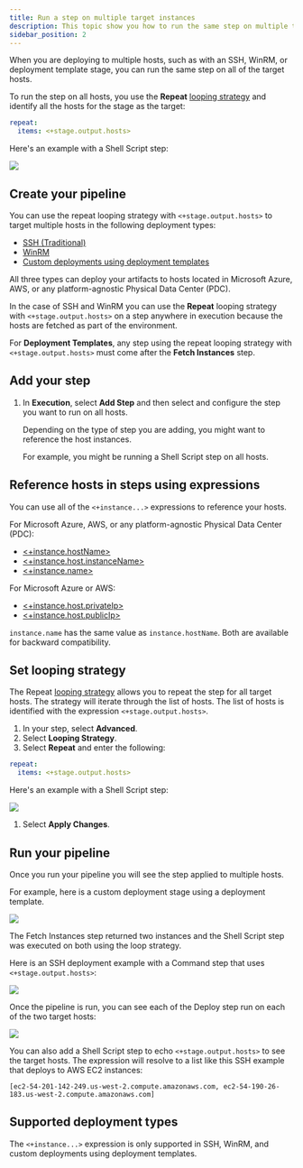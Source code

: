 ```yaml
---
title: Run a step on multiple target instances
description: This topic show you how to run the same step on multiple target hosts.
sidebar_position: 2
---
```


When you are deploying to multiple hosts, such as with an SSH, WinRM, or deployment template stage, you can run the same step on all of the target hosts.

To run the step on all hosts, you use the **Repeat** [looping strategy](/docs/platform/pipelines/looping-strategies/looping-strategies-matrix-repeat-and-parallelism) and identify all the hosts for the stage as the target:


```yaml
repeat:  
  items: <+stage.output.hosts>
```

Here's an example with a Shell Script step:

![](./cd-general-steps/static/run-a-script-on-multiple-target-instances-00.png)

## Create your pipeline

You can use the repeat looping strategy with `<+stage.output.hosts>` to target multiple hosts in the following deployment types:

* [SSH (Traditional)](/docs/continuous-delivery/deploy-srv-diff-platforms/traditional/ssh-ng)
* [WinRM](/docs/continuous-delivery/deploy-srv-diff-platforms/traditional/win-rm-tutorial)
* [Custom deployments using deployment templates](/docs/continuous-delivery/deploy-srv-diff-platforms/custom-deployment-tutorial)

All three types can deploy your artifacts to hosts located in Microsoft Azure, AWS, or any platform-agnostic Physical Data Center (PDC).

In the case of SSH and WinRM you can use the **Repeat** looping strategy with `<+stage.output.hosts>` on a step anywhere in execution because the hosts are fetched as part of the environment.

For **Deployment Templates**, any step using the repeat looping strategy with `<+stage.output.hosts>` must come after the **Fetch Instances** step.

## Add your step

1. In **Execution**, select **Add Step** and then select and configure the step you want to run on all hosts.
   
   Depending on the type of step you are adding, you might want to reference the host instances.
   
   For example, you might be running a Shell Script step on all hosts.

## Reference hosts in steps using expressions

You can use all of the `<+instance...>` expressions to reference your hosts.

For Microsoft Azure, AWS, or any platform-agnostic Physical Data Center (PDC):

* [\<+instance.hostName>](/docs/platform/variables-and-expressions/harness-variables#instancehostname)
* [\<+instance.host.instanceName>](/docs/platform/variables-and-expressions/harness-variables/#instancehostinstancename)
* [\<+instance.name>](/docs/platform/variables-and-expressions/harness-variables/#instancename)

For Microsoft Azure or AWS:

* [\<+instance.host.privateIp>](/docs/platform/variables-and-expressions/harness-variables/#instancehostprivateip)
* [\<+instance.host.publicIp>](/docs/platform/variables-and-expressions/harness-variables/#instancehostpublicip)

`instance.name` has the same value as `instance.hostName`. Both are available for backward compatibility.

## Set looping strategy

The Repeat [looping strategy](/docs/platform/pipelines/looping-strategies/looping-strategies-matrix-repeat-and-parallelism) allows you to repeat the step for all target hosts. The strategy will iterate through the list of hosts. The list of hosts is identified with the expression `<+stage.output.hosts>`.

1. In your step, select **Advanced**.
2. Select **Looping Strategy**.
3. Select **Repeat** and enter the following:
  
  ```yaml
  repeat:  
    items: <+stage.output.hosts>
  ```
  Here's an example with a Shell Script step:

  ![](./cd-general-steps/static/run-a-script-on-multiple-target-instances-01.png)
1. Select **Apply Changes**.

## Run your pipeline

Once you run your pipeline you will see the step applied to multiple hosts.

For example, here is a custom deployment stage using a deployment template.

![](./cd-general-steps/static/run-a-script-on-multiple-target-instances-02.png)

The Fetch Instances step returned two instances and the Shell Script step was executed on both using the loop strategy.

Here is an SSH deployment example with a Command step that uses `<+stage.output.hosts>`:

![](./cd-general-steps/static/run-a-script-on-multiple-target-instances-03.png)

Once the pipeline is run, you can see each of the Deploy step run on each of the two target hosts:

![](./cd-general-steps/static/run-a-script-on-multiple-target-instances-04.png)

You can also add a Shell Script step to echo `<+stage.output.hosts>` to see the target hosts. The expression will resolve to a list like this SSH example that deploys to AWS EC2 instances:


```
[ec2-54-201-142-249.us-west-2.compute.amazonaws.com, ec2-54-190-26-183.us-west-2.compute.amazonaws.com]
```

## Supported deployment types

The ​`<+instance...>` expression is only supported in SSH, WinRM, and custom deployments using deployment templates.

